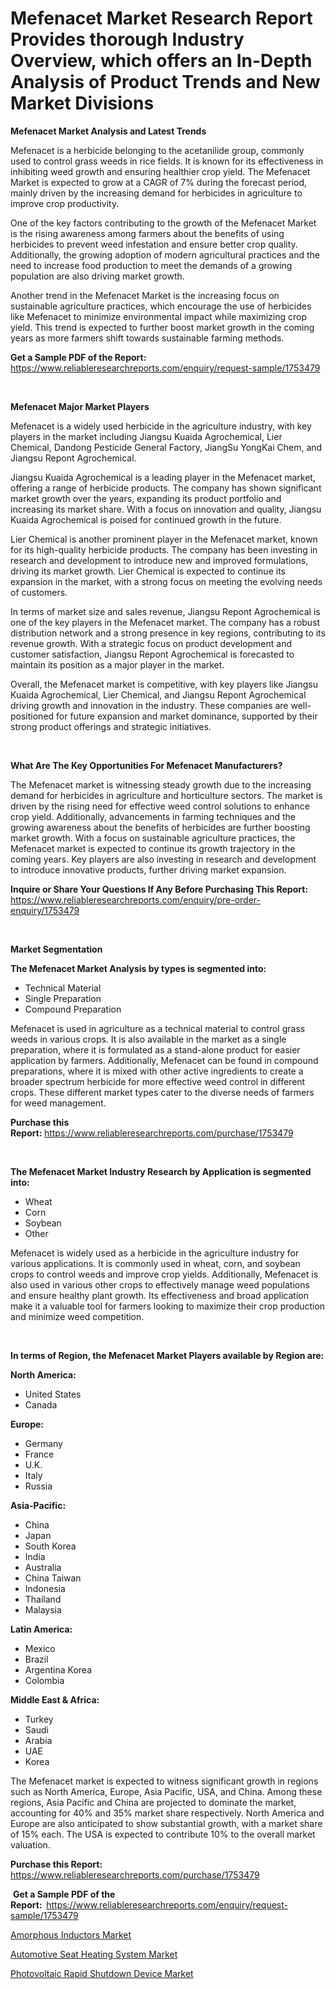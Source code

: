 <p><h1>Mefenacet Market Research Report Provides thorough Industry Overview, which offers an In-Depth Analysis of Product Trends and New Market Divisions</h1></p><p><strong>Mefenacet Market Analysis and Latest Trends</strong></p>
<p><p>Mefenacet is a herbicide belonging to the acetanilide group, commonly used to control grass weeds in rice fields. It is known for its effectiveness in inhibiting weed growth and ensuring healthier crop yield. The Mefenacet Market is expected to grow at a CAGR of 7% during the forecast period, mainly driven by the increasing demand for herbicides in agriculture to improve crop productivity.</p><p>One of the key factors contributing to the growth of the Mefenacet Market is the rising awareness among farmers about the benefits of using herbicides to prevent weed infestation and ensure better crop quality. Additionally, the growing adoption of modern agricultural practices and the need to increase food production to meet the demands of a growing population are also driving market growth.</p><p>Another trend in the Mefenacet Market is the increasing focus on sustainable agriculture practices, which encourage the use of herbicides like Mefenacet to minimize environmental impact while maximizing crop yield. This trend is expected to further boost market growth in the coming years as more farmers shift towards sustainable farming methods.</p></p>
<p><strong>Get a Sample PDF of the Report:&nbsp;</strong> <a href="https://www.reliableresearchreports.com/enquiry/request-sample/1753479">https://www.reliableresearchreports.com/enquiry/request-sample/1753479</a></p>
<p>&nbsp;</p>
<p><strong>Mefenacet Major Market Players</strong></p>
<p><p>Mefenacet is a widely used herbicide in the agriculture industry, with key players in the market including Jiangsu Kuaida Agrochemical, Lier Chemical, Dandong Pesticide General Factory, JiangSu YongKai Chem, and Jiangsu Repont Agrochemical. </p><p>Jiangsu Kuaida Agrochemical is a leading player in the Mefenacet market, offering a range of herbicide products. The company has shown significant market growth over the years, expanding its product portfolio and increasing its market share. With a focus on innovation and quality, Jiangsu Kuaida Agrochemical is poised for continued growth in the future.</p><p>Lier Chemical is another prominent player in the Mefenacet market, known for its high-quality herbicide products. The company has been investing in research and development to introduce new and improved formulations, driving its market growth. Lier Chemical is expected to continue its expansion in the market, with a strong focus on meeting the evolving needs of customers.</p><p>In terms of market size and sales revenue, Jiangsu Repont Agrochemical is one of the key players in the Mefenacet market. The company has a robust distribution network and a strong presence in key regions, contributing to its revenue growth. With a strategic focus on product development and customer satisfaction, Jiangsu Repont Agrochemical is forecasted to maintain its position as a major player in the market.</p><p>Overall, the Mefenacet market is competitive, with key players like Jiangsu Kuaida Agrochemical, Lier Chemical, and Jiangsu Repont Agrochemical driving growth and innovation in the industry. These companies are well-positioned for future expansion and market dominance, supported by their strong product offerings and strategic initiatives.</p></p>
<p>&nbsp;</p>
<p><strong>What Are The Key Opportunities For Mefenacet Manufacturers?</strong></p>
<p><p>The Mefenacet market is witnessing steady growth due to the increasing demand for herbicides in agriculture and horticulture sectors. The market is driven by the rising need for effective weed control solutions to enhance crop yield. Additionally, advancements in farming techniques and the growing awareness about the benefits of herbicides are further boosting market growth. With a focus on sustainable agriculture practices, the Mefenacet market is expected to continue its growth trajectory in the coming years. Key players are also investing in research and development to introduce innovative products, further driving market expansion.</p></p>
<p><strong>Inquire or Share Your Questions If Any Before Purchasing This Report:</strong> <a href="https://www.reliableresearchreports.com/enquiry/pre-order-enquiry/1753479">https://www.reliableresearchreports.com/enquiry/pre-order-enquiry/1753479</a></p>
<p>&nbsp;</p>
<p><strong>Market Segmentation</strong></p>
<p><strong>The Mefenacet Market Analysis by types is segmented into:</strong></p>
<p><ul><li>Technical Material</li><li>Single Preparation</li><li>Compound Preparation</li></ul></p>
<p><p>Mefenacet is used in agriculture as a technical material to control grass weeds in various crops. It is also available in the market as a single preparation, where it is formulated as a stand-alone product for easier application by farmers. Additionally, Mefenacet can be found in compound preparations, where it is mixed with other active ingredients to create a broader spectrum herbicide for more effective weed control in different crops. These different market types cater to the diverse needs of farmers for weed management.</p></p>
<p><strong>Purchase this Report:&nbsp;</strong><a href="https://www.reliableresearchreports.com/purchase/1753479">https://www.reliableresearchreports.com/purchase/1753479</a></p>
<p>&nbsp;</p>
<p><strong>The Mefenacet Market Industry Research by Application is segmented into:</strong></p>
<p><ul><li>Wheat</li><li>Corn</li><li>Soybean</li><li>Other</li></ul></p>
<p><p>Mefenacet is widely used as a herbicide in the agriculture industry for various applications. It is commonly used in wheat, corn, and soybean crops to control weeds and improve crop yields. Additionally, Mefenacet is also used in various other crops to effectively manage weed populations and ensure healthy plant growth. Its effectiveness and broad application make it a valuable tool for farmers looking to maximize their crop production and minimize weed competition.</p></p>
<p>&nbsp;</p>
<p><strong>In terms of Region, the Mefenacet Market Players available by Region are:</strong></p>
<p>
    <p> <strong> North America: </strong>
        <ul>
            <li>United States</li>
            <li>Canada</li>
        </ul>
        </p> 
    <p> <strong> Europe: </strong>
        <ul>
            <li>Germany</li>
            <li>France</li>
            <li>U.K.</li>
            <li>Italy</li>
            <li>Russia</li>
        </ul>
        </p> 
    <p> <strong> Asia-Pacific: </strong>
        <ul>
            <li>China</li>
            <li>Japan</li>
            <li>South Korea</li>
            <li>India</li>
            <li>Australia</li>
            <li>China Taiwan</li>
            <li>Indonesia</li>
            <li>Thailand</li>
            <li>Malaysia</li>
        </ul>
        </p> 
    <p> <strong> Latin America: </strong>
        <ul>
            <li>Mexico</li>
            <li>Brazil</li>
            <li>Argentina Korea</li>
            <li>Colombia</li>
        </ul>
        </p> 
    <p> <strong> Middle East & Africa: </strong>
        <ul>
            <li>Turkey</li>
            <li>Saudi</li>
            <li>Arabia</li>
            <li>UAE</li>
            <li>Korea</li>
        </ul>
    </p>
    </p>
<p><p>The Mefenacet market is expected to witness significant growth in regions such as North America, Europe, Asia Pacific, USA, and China. Among these regions, Asia Pacific and China are projected to dominate the market, accounting for 40% and 35% market share respectively. North America and Europe are also anticipated to show substantial growth, with a market share of 15% each. The USA is expected to contribute 10% to the overall market valuation.</p></p>
<p><strong>Purchase this Report: </strong><a href="https://www.reliableresearchreports.com/purchase/1753479">https://www.reliableresearchreports.com/purchase/1753479</a></p>
<p>&nbsp;<strong>Get a Sample PDF of the Report:&nbsp;&nbsp;</strong><a href="https://www.reliableresearchreports.com/enquiry/request-sample/1753479">https://www.reliableresearchreports.com/enquiry/request-sample/1753479</a></p>
<p><strong></strong></p>
<p><p><a href="https://view.publitas.com/reportprime-1/amorphous-inductors-market-size-evaluating-its-market-trends-growth-and-projections-2024-2031/">Amorphous Inductors Market</a></p><p><a href="https://view.publitas.com/reportprime-1/automotive-seat-heating-system-market-size-growth-outlook-from-2024-to-2031-projecting-at-markets-trends-analysis-by-application-regional-outlook-and-revenue/">Automotive Seat Heating System Market</a></p><p><a href="https://view.publitas.com/reportprime-1/photovoltaic-rapid-shutdown-device-market-growth-market-trends-covid-19-impact-and-forecasts-for-period-from-2024-2031/">Photovoltaic Rapid Shutdown Device Market</a></p></p>